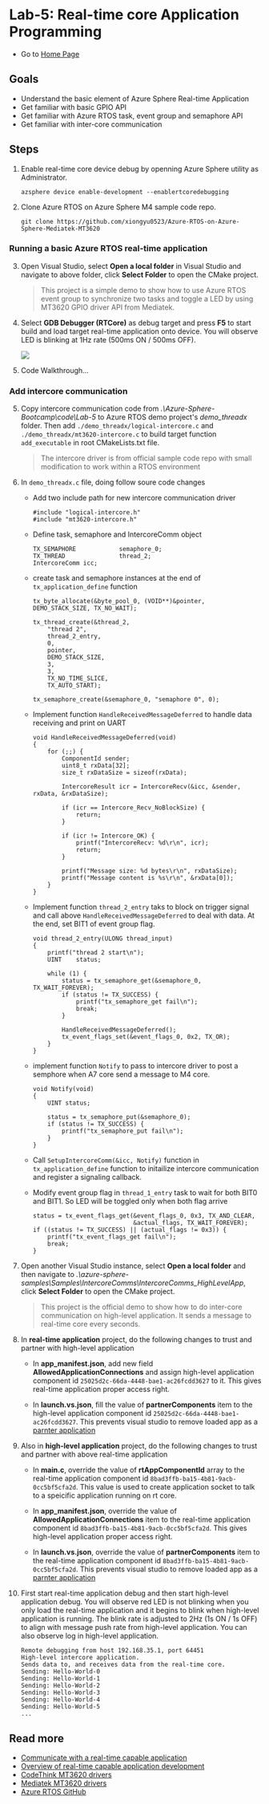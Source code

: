 # Lab-5: Real-time core Application Programming

- Go to [Home Page](README.md)

## Goals

- Understand the basic element of Azure Sphere Real-time Application
- Get familiar with basic GPIO API
- Get familiar with Azure RTOS task, event group and semaphore API
- Get familiar with inter-core communication 

## Steps

1. Enable real-time core device debug by openning Azure Sphere utility as Administrator.
   
   `azsphere device enable-development --enablertcoredebugging`

2. Clone Azure RTOS on Azure Sphere M4 sample code repo.

    `git clone https://github.com/xiongyu0523/Azure-RTOS-on-Azure-Sphere-Mediatek-MT3620`

### Running a basic Azure RTOS real-time application

3. Open Visual Studio, select **Open a local folder** in Visual Studio and navigate to above folder, click **Select Folder** to open the CMake project.

    > This project is a simple demo to show how to use Azure RTOS event group to synchronize two tasks and toggle a LED by using MT3620 GPIO driver API from Mediatek. 

4.  Select **GDB Debugger (RTCore)** as debug target and press **F5** to start build and load target real-time application onto device. You will observe LED is blinking at 1Hz rate (500ms ON / 500ms OFF). 

    ![](images/RTcoreDebug.png)

5. Code Walkthrough...

### Add intercore communication 

5. Copy intercore communication code from *.\Azure-Sphere-Bootcamp\code\Lab-5* to Azure RTOS demo project's *demo_threadx* folder. Then add `./demo_threadx/logical-intercore.c` and `./demo_threadx/mt3620-intercore.c` to build target function `add_executable` in root CMakeLists.txt file.

    > The intercore driver is from official sample code repo with small modification to work within a RTOS environment

6. In `demo_threadx.c` file, doing follow soure code changes
   
    - Add two include path for new intercore communication driver
  
        ```
        #include "logical-intercore.h"
        #include "mt3620-intercore.h"
        ```

    - Define task, semaphore and IntercoreComm object
  
        ```
        TX_SEMAPHORE            semaphore_0;
        TX_THREAD               thread_2;
        IntercoreComm icc;
        ```

    - create task and semaphore instances at the end of `tx_application_define` function
  
        ```
        tx_byte_allocate(&byte_pool_0, (VOID**)&pointer, DEMO_STACK_SIZE, TX_NO_WAIT);

        tx_thread_create(&thread_2,
            "thread 2",
            thread_2_entry,
            0,
            pointer,
            DEMO_STACK_SIZE,
            3,
            3,
            TX_NO_TIME_SLICE,
            TX_AUTO_START);

        tx_semaphore_create(&semaphore_0, "semaphore 0", 0);
        ```

    - Implement function `HandleReceivedMessageDeferred` to handle data receiving and print on UART

        ```
        void HandleReceivedMessageDeferred(void)
        {
            for (;;) {
                ComponentId sender;
                uint8_t rxData[32];
                size_t rxDataSize = sizeof(rxData);

                IntercoreResult icr = IntercoreRecv(&icc, &sender, rxData, &rxDataSize);

                if (icr == Intercore_Recv_NoBlockSize) {
                    return;
                }

                if (icr != Intercore_OK) {
                    printf("IntercoreRecv: %d\r\n", icr);
                    return;
                }

                printf("Message size: %d bytes\r\n", rxDataSize);
                printf("Message content is %s\r\n", &rxData[0]);
            }
        }
        ```

    - Implement function `thread_2_entry` taks to block on trigger signal and call above `HandleReceivedMessageDeferred` to deal with data. At the end, set BIT1 of event group flag. 
  
        ```
        void thread_2_entry(ULONG thread_input)
        {
            printf("thread 2 start\n");
            UINT    status;

            while (1) {
                status = tx_semaphore_get(&semaphore_0, TX_WAIT_FOREVER);
                if (status != TX_SUCCESS) {
                    printf("tx_semaphore_get fail\n");
                    break;
                }

                HandleReceivedMessageDeferred();
                tx_event_flags_set(&event_flags_0, 0x2, TX_OR);
            }
        }
        ```
    - implement function `Notify` to pass to intercore driver to post a semphore when A7 core send a message to M4 core.

        ```
        void Notify(void)
        {
            UINT status;

            status = tx_semaphore_put(&semaphore_0);
            if (status != TX_SUCCESS) {
                printf("tx_semaphore_put fail\n");
            }
        }
        ```
    
    - Call `SetupIntercoreComm(&icc, Notify)` function in `tx_application_define` function to initailize intercore communication and register a signaling callback. 

    - Modify event group flag in `thread_1_entry` task to wait for both BIT0 and BIT1. So LED will be toggled only when both flag arrive
        ```
        status = tx_event_flags_get(&event_flags_0, 0x3, TX_AND_CLEAR,
                                    &actual_flags, TX_WAIT_FOREVER);
        if ((status != TX_SUCCESS) || (actual_flags != 0x3)) {
            printf("tx_event_flags_get fail\n");
            break;
        }                                     
        ```

7. Open another Visual Studio instance, select **Open a local folder** and then navigate to *.\azure-sphere-samples\Samples\IntercoreComms\IntercoreComms_HighLevelApp*, click **Select Folder** to open the CMake project.

    > This project is the official demo to show how to do inter-core communication on high-level application. It sends a message to real-time core every seconds. 

8.  In **real-time application** project, do the following changes to trust and partner with high-level application

    - In **app_manifest.json**, add new field **AllowedApplicationConnections** and assign high-level application component id `25025d2c-66da-4448-bae1-ac26fcdd3627` to it. This gives real-time application proper access right.

    - In **launch.vs.json**, fill the value of **partnerComponents** item to the high-level application component id `25025d2c-66da-4448-bae1-ac26fcdd3627`. This prevents visual studio to remove loaded app as a [parnter application]([partnerComponents](https://docs.microsoft.com/en-us/azure-sphere/app-development/applications-overview#partner-applications))


9.  Also in **high-level application** project, do the following changes to trust and partner with above real-time application
    
    - In **main.c**, override the value of **rtAppComponentId** array to the real-time application component id `8bad3ffb-ba15-4b81-9acb-0cc5bf5cfa2d`. This value is used to create application socket to talk to a speicific application running on rt core. 

    - In **app_manifest.json**, override the value of **AllowedApplicationConnections** item to the real-time application component id `8bad3ffb-ba15-4b81-9acb-0cc5bf5cfa2d`. This gives high-level application proper access right.

    - In **launch.vs.json**, override the value of **partnerComponents** item to the real-time application component id `8bad3ffb-ba15-4b81-9acb-0cc5bf5cfa2d`. This prevents visual studio to remove loaded app as a [parnter application]([partnerComponents](https://docs.microsoft.com/en-us/azure-sphere/app-development/applications-overview#partner-applications))

10. First start real-time application debug and then start high-level application debug. You will observe red LED is not blinking when you only load the real-time application and it begins to blink when high-level application is running. The blink rate is adjusted to 2Hz (1s ON / 1s OFF) to align with message push rate from high-level application. You can also observe log in high-level application.
    ```
    Remote debugging from host 192.168.35.1, port 64451
    High-level intercore application.
    Sends data to, and receives data from the real-time core.
    Sending: Hello-World-0
    Sending: Hello-World-1
    Sending: Hello-World-2
    Sending: Hello-World-3
    Sending: Hello-World-4
    Sending: Hello-World-5
    ...
    ```

## Read more
- [Communicate with a real-time capable application](https://docs.microsoft.com/en-us/azure-sphere/app-development/high-level-inter-app)
- [Overview of real-time capable application development](https://docs.microsoft.com/en-us/azure-sphere/app-development/rt-app-development-overview)
- [CodeThink MT3620 drivers](https://github.com/CodethinkLabs/mt3620-m4-drivers)
- [Mediatek MT3620 drivers](https://github.com/MediaTek-Labs/mt3620_m4_software)
- [Azure RTOS GitHub](https://github.com/azure-rtos/)
